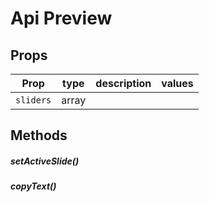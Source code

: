 # Api Preview




## Props

| Prop | type | description | values |
| ---- | ---- | ----------- | ------ |
| `sliders` | array |  |  |

## Methods

##### setActiveSlide()

##### copyText()
